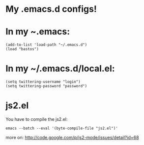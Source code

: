 My .emacs.d configs!
=============


In my ~.emacs:
=========

    (add-to-list 'load-path "~/.emacs.d")
    (load "bastos")

In my ~/.emacs.d/local.el:
===============

    (setq twittering-username "login")
    (setq twittering-password "password")

js2.el
======

You have to compile the js2.el:

    emacs --batch --eval '(byte-compile-file "js2.el")'

more on: http://code.google.com/p/js2-mode/issues/detail?id=68